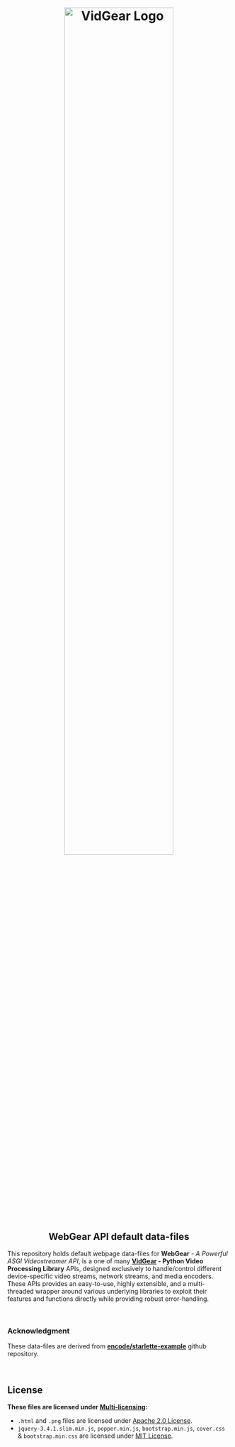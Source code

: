 <h1 align="center">
  <img src="https://abhitronix.github.io/img/vidgear/vidgear logo.svg" alt="VidGear Logo" width="70%"/>
</h1>

<div align="center"><h2>WebGear API default data-files</h2></div>

This repository holds default webpage data-files for **WebGear** - *A Powerful ASGI Videostreamer API*,  is a one of many **[VidGear](https://github.com/abhiTronix/vidgear) - Python Video Processing Library** APIs, designed exclusively to handle/control different device-specific video streams, network streams, and media encoders. These APIs provides an easy-to-use, highly extensible, and a multi-threaded wrapper around various underlying libraries to exploit their features and functions directly while providing robust error-handling.

&nbsp;

### Acknowledgment

These data-files are derived from **[encode/starlette-example](https://github.com/encode/starlette-example)** github repository. 

&nbsp; 

## License

**These files are licensed under [Multi-licensing](https://github.com/abhiTronix/webgear_data/blob/master/LICENSE):**

- `.html` and `.png` files are licensed under [Apache 2.0 License](https://www.apache.org/licenses/LICENSE-2.0).
- `jquery-3.4.1.slim.min.js`, `popper.min.js`, `bootstrap.min.js`, `cover.css` & `bootstrap.min.css` are licensed under [MIT License](https://opensource.org/licenses/MIT).
